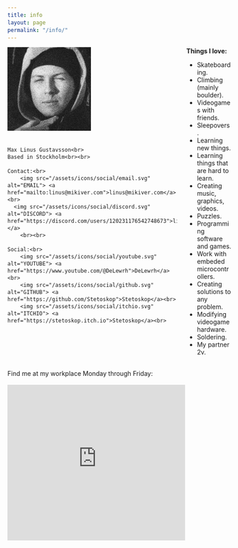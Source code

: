 ```yaml
---
title: info
layout: page
permalink: "/info/"
---
```


<div class="columns">
  <div class="column">
    <img src="/assets/me.png" alt="That's me!"><br><br>

    Max Linus Gustavsson<br>
    Based in Stockholm<br><br>

    Contact:<br>
		<img src="/assets/icons/social/email.svg" alt="EMAIL"> <a href="mailto:linus@mikiver.com">linus@mikiver.com</a><br>
	  <img src="/assets/icons/social/discord.svg" alt="DISCORD"> <a href="https://discord.com/users/120231176542748673">linus.linus.linus.linus.</a>
		<br><br>
		
    Social:<br>
		<img src="/assets/icons/social/youtube.svg" alt="YOUTUBE"> <a href="https://www.youtube.com/@DeLewrh">DeLewrh</a><br>
		<img src="/assets/icons/social/github.svg" alt="GITHUB"> <a href="https://github.com/Stetoskop">Stetoskop</a><br>
		<img src="/assets/icons/social/itchio.svg" alt="ITCHIO"> <a href="https://stetoskop.itch.io">Stetoskop</a><br>
  </div>
  <div class="column">
    <div class="body">
      <strong>Things I love:</strong>
      <ul>
        <li>Skateboarding.</li>
        <li>Climbing (mainly boulder).</li>
        <li>Videogames with friends.</li>
        <li>Sleepovers.</li>
        <li>Learning new things.</li>
        <li>Learning things that are hard to learn.</li>
        <li>Creating music, graphics, videos.</li>
        <li>Puzzles.</li>
        <li>Programming software and games.</li>
        <li>Work with embeded microcontrollers.</li>
        <li>Creating solutions to any problem.</li>
        <li>Modifying videogame hardware.</li>
        <li>Soldering.</li>
        <li>My partner 2v.</li>
      </ul>
    </div>
  </div>
</div>
<br>
<div class="body">
    Find me at my workplace Monday through Friday:<br><br>
    <iframe src="https://www.google.com/maps/embed?pb=!1m14!1m8!1m3!1d4071.6616326904877!2d18.062759!3d59.31908200000001!3m2!1i1024!2i768!4f13.1!3m3!1m2!1s0x465f77aa519ae661%3A0x5ad80fe22d7b50b6!2sEciggkedjan%20-%20E-cigg%20%26%20Vapes!5e0!3m2!1sen!2sse!4v1748450652316!5m2!1sen!2sse" width="400" height="350" style="border:0;" allowfullscreen="" loading="lazy" referrerpolicy="no-referrer-when-downgrade"></iframe>
</div>
